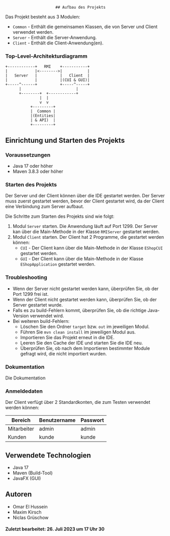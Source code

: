                           ## Aufbau des Projekts
Das Projekt besteht aus 3 Modulen:
- `Common` - Enthält die gemeinsamen Klassen, die von Server und Client verwendet werden.
- `Server` - Enthält die Server-Anwendung.
- `Client` - Enthält die Client-Anwendung(en).

### Top-Level-Architekturdiagramm

    +------------+   RMI    +-----------+
    |            |<-------->|           |
    |   Server   |          |   Client  |
    |            |          |(CUI & GUI)|
    +-----^------+          +-----^-----+
          |                        |
          +--------+  +------------+
                   |  |
                   v  v
               +---------+
               |  Common |
               |(Entities|
               | & API)  |
               +---------+





## Einrichtung und Starten des Projekts

### Voraussetzungen
- Java 17 oder höher
- Maven 3.8.3 oder höher

### Starten des Projekts
Der Server und der Client können über die IDE gestartet werden.
Der Server muss zuerst gestartet werden, bevor der Client gestartet wird, da der Client eine Verbindung zum Server aufbaut.

Die Schritte zum Starten des Projekts sind wie folgt:

1. Modul `Server` starten. Die Anwendung läuft auf Port 1299.
   Der Server kan über die Main-Methode in der Klasse `RMIServer` gestartet werden.
2. Modul `Client` starten. Der Client hat 2 Programme, die gestartet werden können:
    - `CUI` - Der Client kann über die Main-Methode in der Klasse `EShopCUI` gestartet werden.
    - `GUI` - Der Client kann über die Main-Methode in der Klasse `EShopApplication` gestartet werden.

### Troubleshooting
- Wenn der Server nicht gestartet werden kann, überprüfen Sie, ob der Port 1299 frei ist.
- Wenn der Client nicht gestartet werden kann, überprüfen Sie, ob der Server gestartet wurde.
- Falls es zu build-Fehlern kommt, überprüfen Sie, ob die richtige Java-Version verwendet wird.
- Bei weiteren build-Fehlern:
    - Löschen Sie den Ordner `target` bzw. `out` im jeweiligen Modul.
    - Führen Sie `mvn clean install` im jeweiligen Modul aus.
    - Importieren Sie das Projekt erneut in die IDE.
    - Leeren Sie den Cache der IDE und starten Sie die IDE neu.
    - Überprüfen Sie, ob nach dem Importieren bestimmter Module gefragt wird, die nicht importiert wurden.

### Dokumentation
Die Dokumentation

### Anmeldedaten
Der Client verfügt über 2 Standardkonten, die zum Testen verwendet werden können:

| Bereich     | Benutzername | Passwort |
|-------------|--------------|----------|
| Mitarbeiter | admin        | admin    |
| Kunden      | kunde        | kunde    |

## Verwendete Technologien
- Java 17
- Maven (Build-Tool)
- JavaFX (GUI)

## Autoren
- Omar El Hussein
- Maxim Kirsch
- Niclas Grüschow

#### Zuletzt bearbeitet: 26. Juli 2023 um 17 Uhr 30